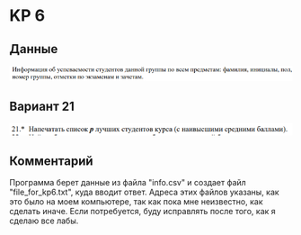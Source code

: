 # KP 6
## Данные
![содержание таблицы](info_kp6.png)
## Вариант 21
![вариант](option_kp6.png)
## Комментарий
Программа берет данные из файла "info.csv" и создает файл "file_for_kp6.txt", куда вводит ответ. Адреса этих файлов указаны, как это было на моем компьютере, так как пока мне неизвестно, как сделать иначе. Если потребуется, буду исправлять после того, как я сделаю все лабы.

